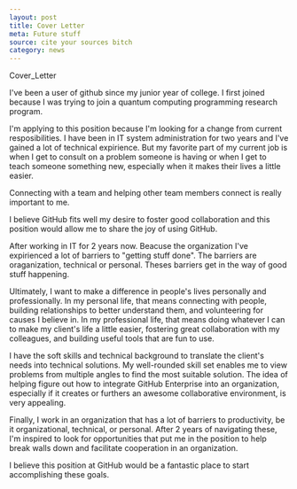 ```yaml
---
layout: post
title: Cover Letter
meta: Future stuff
source: cite your sources bitch
category: news
---
```


Cover_Letter

I've been a user of github since my junior year of college. I first joined because I was trying to join a quantum computing programming research program. 

I'm applying to this position because I'm looking for a change from current resposibilities. I have been in IT system administration for two years and I've gained a lot of technical expirience. But my favorite part of my current job is when I get to consult on a problem someone is having or when I get to teach someone something new, especially when it makes their lives a little easier. 

Connecting with a team and helping other team members connect is really important to me. 

I believe GitHub fits well my desire to foster good collaboration and this position would allow me to share the joy of using GitHub.

After working in IT for 2 years now. Beacuse the organization I've expirienced a lot of barriers to "getting stuff done". The barriers are oraganization, technical or personal. Theses barriers get in the way of good stuff happening. 



Ultimately, I want to make a difference in people's lives personally and professionally. In my personal life, that means connecting with people, building relationships to better understand them, and volunteering for causes I believe in. In my professional life, that means doing whatever I can to make my client's life a little easier, fostering great collaboration with my colleagues, and building useful tools that are fun to use.

I have the soft skills and technical background to translate the client's needs into technical solutions. My well-rounded skill set enables me to view problems from multiple angles to find the most suitable solution. The idea of helping figure out how to integrate GitHub Enterprise into an organization, especially if it creates or furthers an awesome collaborative environment, is very appealing.  

Finally, I work in an organization that has a lot of barriers to productivity, be it organizational, technical, or personal. After 2 years of navigating these, I'm inspired to look for opportunities that put me in the position to help break walls down and facilitate cooperation in an organization.

I believe this position at GitHub would be a fantastic place to start accomplishing these goals.
